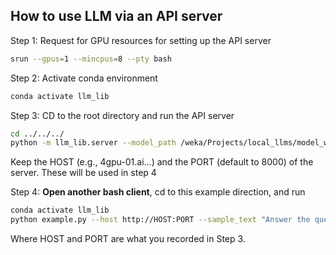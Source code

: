 ## How to use LLM via an API server

Step 1: Request for GPU resources for setting up the API server
```bash
srun --gpus=1 --mincpus=8 --pty bash
```

Step 2: Activate conda environment
```bash
conda activate llm_lib
```

Step 3: CD to the root directory and run the API server
```bash
cd ../../../
python -m llm_lib.server --model_path /weka/Projects/local_llms/model_weights/vicuna13B --load_in_8bit 
```

Keep the HOST (e.g., 4gpu-01.ai...) and the PORT (default to 8000) of the server. These will be used in step 4


Step 4: **Open another bash client**, cd to this example direction, and run
```bash
conda activate llm_lib
python example.py --host http://HOST:PORT --sample_text "Answer the question: What do you know about the Applied Artificial Intelligence Institute?"
```

Where HOST and PORT are what you recorded in Step 3.
